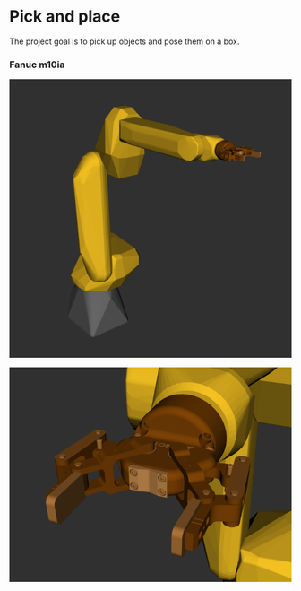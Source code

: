 # Pick and place

The project goal is to pick up objects and pose them on a box.



### Fanuc m10ia

![arm](https://github.com/SuperDiodo/pick_and_place/blob/master/images/assembled_fanuc_m10ia.png)

![hand](https://github.com/SuperDiodo/pick_and_place/blob/master/images/robotiq_2F_85.png)
